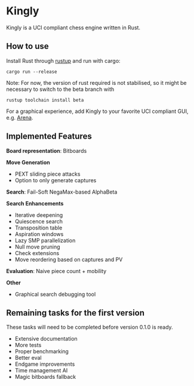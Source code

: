 # Kingly
Kingly is a UCI compliant chess engine written in Rust.

## How to use
Install Rust through [rustup](https://rustup.rs/) and run with cargo:
```
cargo run --release
```
Note: For now, the version of rust required is not stabilised, so it might be necessary to switch to the beta branch with
```
rustup toolchain install beta
```
For a graphical experience, add Kingly to your favorite UCI compliant GUI, e.g. [Arena](http://www.playwitharena.de).

## Implemented Features
**Board representation**: Bitboards

**Move Generation**
- PEXT sliding piece attacks
- Option to only generate captures

**Search**: Fail-Soft NegaMax-based AlphaBeta

**Search Enhancements**
- Iterative deepening
- Quiescence search
- Transposition table
- Aspiration windows
- Lazy SMP parallelization
- Null move pruning
- Check extensions
- Move reordering based on captures and PV 

**Evaluation**: Naive piece count + mobility

**Other**
- Graphical search debugging tool

## Remaining tasks for the first version
These tasks will need to be completed before version 0.1.0 is ready.
- Extensive documentation
- More tests
- Proper benchmarking
- Better eval
- Endgame improvements
- Time management AI
- Magic bitboards fallback
